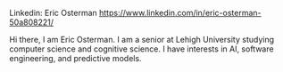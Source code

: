 Linkedin: Eric Osterman https://www.linkedin.com/in/eric-osterman-50a808221/

Hi there, I am Eric Osterman. I am a senior at Lehigh University studying computer science and cognitive science. 
I have interests in AI, software engineering, and predictive models.





